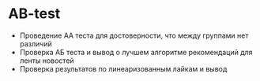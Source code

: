 # AB-test
- Проведение АА теста для достоверности, что между группами нет различий
- Проверка АБ теста и вывод о лучшем алгоритме рекомендаций для ленты новостей
- Проверка результатов по линеаризованным лайкам и вывод
